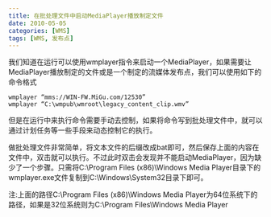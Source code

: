 ```yaml
---
title: 在批处理文件中启动MediaPlayer播放制定文件
date: 2010-05-05
categories: [WMS]
tags: [WMS, 发布点]
---
```


我们知道在运行可以使用wmplayer指令来启动一个MediaPlayer，如果需要让MediaPlayer播放制定的文件或是一个制定的流媒体发布点，我们可以使用如下的命令格式

```
wmplayer “mms://WIN-FW.MiGu.com/12530”
wmplayer “C:\wmpub\wmroot\legacy_content_clip.wmv”
```

但是在运行中来执行命令需要手动去控制，如果将命令写到批处理文件中，就可以通过计划任务等一些手段来动态控制它的执行。

做批处理文件非常简单，将文本文件的后缀改成bat即可，然后保存上面的内容在文件中，双击就可以执行。不过此时双击会发现并不能启动MediaPlayer，因为缺少了一个步骤。只需将C:\Program Files (x86)\Windows Media Player目录下的wmplayer.exe文件复制到C:\Windows\System32目录下即可。

注:上面的路径C:\Program Files (x86)\Windows Media Player为64位系统下的路径，如果是32位系统则为C:\Program Files\Windows Media Player

